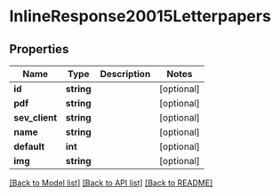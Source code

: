 # InlineResponse20015Letterpapers

## Properties
Name | Type | Description | Notes
------------ | ------------- | ------------- | -------------
**id** | **string** |  | [optional] 
**pdf** | **string** |  | [optional] 
**sev_client** | **string** |  | [optional] 
**name** | **string** |  | [optional] 
**default** | **int** |  | [optional] 
**img** | **string** |  | [optional] 

[[Back to Model list]](../../README.md#documentation-for-models) [[Back to API list]](../../README.md#documentation-for-api-endpoints) [[Back to README]](../../README.md)

